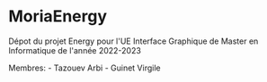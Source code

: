# MoriaEnergy

Dépot du projet Energy pour l'UE Interface Graphique de Master en Informatique de l'année 2022-2023

Membres:
    - Tazouev Arbi
    - Guinet Virgile